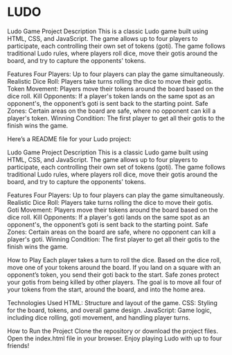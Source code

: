 # LUDO

Ludo Game
Project Description
This is a classic Ludo game built using HTML, CSS, and JavaScript. The game allows up to four players to participate, each controlling their own set of tokens (goti). The game follows traditional Ludo rules, where players roll dice, move their gotis around the board, and try to capture the opponents' tokens.

Features
Four Players: Up to four players can play the game simultaneously.
Realistic Dice Roll: Players take turns rolling the dice to move their gotis.
Token Movement: Players move their tokens around the board based on the dice roll.
Kill Opponents: If a player's token lands on the same spot as an opponent's, the opponent’s goti is sent back to the starting point.
Safe Zones: Certain areas on the board are safe, where no opponent can kill a player's token.
Winning Condition: The first player to get all their gotis to the finish wins the game.


Here’s a README file for your Ludo project:

Ludo Game
Project Description
This is a classic Ludo game built using HTML, CSS, and JavaScript. The game allows up to four players to participate, each controlling their own set of tokens (goti). The game follows traditional Ludo rules, where players roll dice, move their gotis around the board, and try to capture the opponents' tokens.

Features
Four Players: Up to four players can play the game simultaneously.
Realistic Dice Roll: Players take turns rolling the dice to move their gotis.
Goti Movement: Players move their tokens around the board based on the dice roll.
Kill Opponents: If a player's goti lands on the same spot as an opponent's, the opponent’s goti is sent back to the starting point.
Safe Zones: Certain areas on the board are safe, where no opponent can kill a player's goti.
Winning Condition: The first player to get all their gotis to the finish wins the game.

How to Play
Each player takes a turn to roll the dice.
Based on the dice roll, move one of your tokens around the board.
If you land on a square with an opponent’s token, you send their goti back to the start.
Safe zones protect your gotis from being killed by other players.
The goal is to move all four of your tokens from the start, around the board, and into the home area.

Technologies Used
HTML: Structure and layout of the game.
CSS: Styling for the board, tokens, and overall game design.
JavaScript: Game logic, including dice rolling, goti movement, and handling player turns.


How to Run the Project
Clone the repository or download the project files.
Open the index.html file in your browser.
Enjoy playing Ludo with up to four friends!
